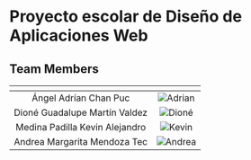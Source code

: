 # Proyecto escolar de Diseño de Aplicaciones Web

## Team Members

| <!-- -->                          | <!-- -->        |
|:---------------------------------:|:---------------:|
| Ángel Adrían Chan Puc 		    | ![Adrian]()     |
| Dioné Guadalupe Martín Valdez		| ![Dioné]()      |
| Medina Padilla Kevin Alejandro 	| ![Kevin]()      |
| Andrea Margarita Mendoza Tec	    | ![Andrea]()     |
